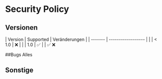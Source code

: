 # Security Policy

## Versionen
| Version | Supported          | Veränderungen    |
| ------- | ------------------ |                  |
| < 1.0   | :x:                |                  |
|   1.0   | :white_check_mark: |                  |
:white_check_mark:  :x:

##Bugs
Alles
## Sonstige
